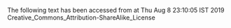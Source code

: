 The following text has been accessed from at Thu Aug 8 23:10:05 IST 2019
Creative_Commons_Attribution-ShareAlike_License
